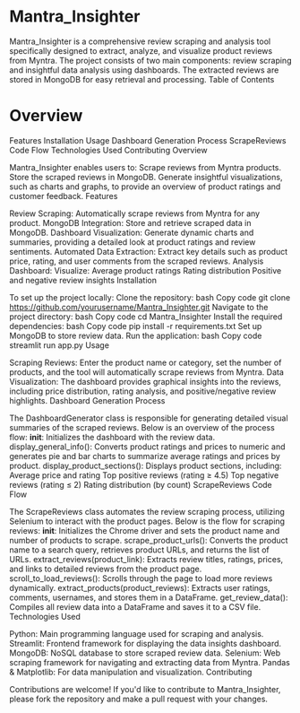 # Mantra_Insighter

Mantra_Insighter is a comprehensive review scraping and analysis tool specifically designed to extract, analyze, and visualize product reviews from Myntra. The project consists of two main components: review scraping and insightful data analysis using dashboards. The extracted reviews are stored in MongoDB for easy retrieval and processing.
Table of Contents

# Overview
Features
Installation
Usage
Dashboard Generation Process
ScrapeReviews Code Flow
Technologies Used
Contributing
Overview

Mantra_Insighter enables users to:
Scrape reviews from Myntra products.
Store the scraped reviews in MongoDB.
Generate insightful visualizations, such as charts and graphs, to provide an overview of product ratings and customer feedback.
Features

Review Scraping: Automatically scrape reviews from Myntra for any product.
MongoDB Integration: Store and retrieve scraped data in MongoDB.
Dashboard Visualization: Generate dynamic charts and summaries, providing a detailed look at product ratings and review sentiments.
Automated Data Extraction: Extract key details such as product price, rating, and user comments from the scraped reviews.
Analysis Dashboard: Visualize:
Average product ratings
Rating distribution
Positive and negative review insights
Installation

To set up the project locally:
Clone the repository:
bash
Copy code
git clone https://github.com/yourusername/Mantra_Insighter.git
Navigate to the project directory:
bash
Copy code
cd Mantra_Insighter
Install the required dependencies:
bash
Copy code
pip install -r requirements.txt
Set up MongoDB to store review data.
Run the application:
bash
Copy code
streamlit run app.py
Usage

Scraping Reviews: Enter the product name or category, set the number of products, and the tool will automatically scrape reviews from Myntra.
Data Visualization: The dashboard provides graphical insights into the reviews, including price distribution, rating analysis, and positive/negative review highlights.
Dashboard Generation Process

The DashboardGenerator class is responsible for generating detailed visual summaries of the scraped reviews. Below is an overview of the process flow:
__init__: Initializes the dashboard with the review data.
display_general_info(): Converts product ratings and prices to numeric and generates pie and bar charts to summarize average ratings and prices by product.
display_product_sections(): Displays product sections, including:
Average price and rating
Top positive reviews (rating ≥ 4.5)
Top negative reviews (rating ≤ 2)
Rating distribution (by count)
ScrapeReviews Code Flow

The ScrapeReviews class automates the review scraping process, utilizing Selenium to interact with the product pages. Below is the flow for scraping reviews:
__init__: Initializes the Chrome driver and sets the product name and number of products to scrape.
scrape_product_urls(): Converts the product name to a search query, retrieves product URLs, and returns the list of URLs.
extract_reviews(product_link): Extracts review titles, ratings, prices, and links to detailed reviews from the product page.
scroll_to_load_reviews(): Scrolls through the page to load more reviews dynamically.
extract_products(product_reviews): Extracts user ratings, comments, usernames, and stores them in a DataFrame.
get_review_data(): Compiles all review data into a DataFrame and saves it to a CSV file.
Technologies Used

Python: Main programming language used for scraping and analysis.
Streamlit: Frontend framework for displaying the data insights dashboard.
MongoDB: NoSQL database to store scraped review data.
Selenium: Web scraping framework for navigating and extracting data from Myntra.
Pandas & Matplotlib: For data manipulation and visualization.
Contributing

Contributions are welcome! If you'd like to contribute to Mantra_Insighter, please fork the repository and make a pull request with your changes.